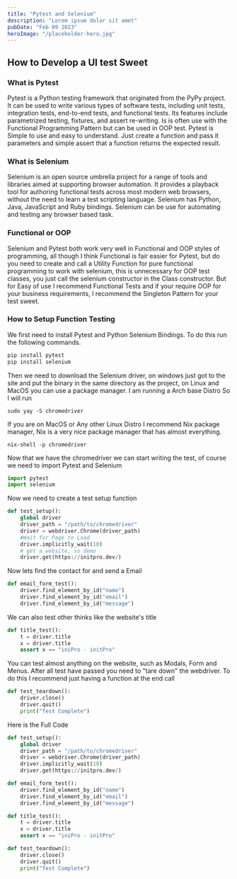 ```yaml
---
title: "Pytest and Selenium"
description: "Lorem ipsum dolor sit amet"
pubDate: "Feb 09 2023"
heroImage: "/placeholder-hero.jpg"
---
```


## How to Develop a UI test Sweet

### What is Pytest

Pytest is a Python testing framework that originated from the PyPy project. It can be used to write various types of software tests, including unit tests, integration tests, end-to-end tests, and functional tests. Its features include parametrized testing, fixtures, and assert re-writing. Is is often use with the Functional Programming Pattern but can be used in OOP test. Pytest is Simple to use and easy to understand. Just create a function and pass it parameters and simple assert that a function returns the expected result. 

### What is Selenium

Selenium is an open source umbrella project for a range of tools and libraries aimed at supporting browser automation. It provides a playback tool for authoring functional tests across most modern web browsers, without the need to learn a test scripting language. Selenium has Python, Java, JavaScript and Ruby bindings. Selenium can be use for automating and testing any browser based task.

### Functional or OOP

Selenium and Pytest both work very well in Functional and OOP styles of programming, all though I think Functional is fair easier for Pytest, but do you need to create and call a Utility Function for pure functional programming to work with selenium, this is unnecessary for OOP test classes, you just call the selenium constructor in the Class constructor. But for Easy of use I recommend Functional Tests and if your require OOP for your business requirements, I recommend the Singleton Pattern for your test sweet. 

### How to Setup Function Testing
We first need to install Pytest and Python Selenium Bindings.
To do this run the following commands.

```bash
pip install pytest
pip install selenium
```

Then we need to download the Selenium driver, on windows just got to the site and put the binary in the same directory as the project, on Linux and MacOS you can use a package manager. I am running a Arch base Distro So I will run
```
sudo yay -S chromedriver
```
If you are on MacOS or Any other Linux Distro I recommend Nix package manager, Nix is a very nice package manager that has almost everything.

```
nix-shell -p chromedriver
```

Now that we have the chromedriver we can start writing the test, of course we need to import Pytest and Selenium

```python
import pytest
import selenium
```

Now we need to create a test setup function

```python
def test_setup():
    global driver 
    driver_path = "/path/to/chromedriver"
    driver = webdriver.Chrome(driver_path)
    #Wait for Page to Load
    driver.implicitly_wait(10)
    # get a website, so demo
    driver.get(https://initpro.dev/)
```
Now lets find the contact for and send a Email

```python
def email_form_test():
    driver.find_element_by_id("name")
    driver.find_element_by_id("email")
    driver.find_element_by_id("message")
```

We can also test other thinks like the website's title

```python
def title_test():
    t = driver.title
    x = driver.title
    assert x == "iniPro - initPro"
```
You can test almost anything on the website, such as Modals, Form and Menus. After all test have passed you need to "tare down" the webdriver. 
To do this I recommend just having a function at the end call 

```python
def test_teardown():
    driver.close()
    driver.quit()
    print("Test Complete")
```

Here is the Full Code


```python
def test_setup():
    global driver 
    driver_path = "/path/to/chromedriver"
    driver = webdriver.Chrome(driver_path)
    driver.implicitly_wait(10)
    driver.get(https://initpro.dev/)

def email_form_test():
    driver.find_element_by_id("name")
    driver.find_element_by_id("email")
    driver.find_element_by_id("message")

def title_test():
    t = driver.title
    x = driver.title
    assert x == "iniPro - initPro"

def test_teardown():
    driver.close()
    driver.quit()
    print("Test Complete")
```
